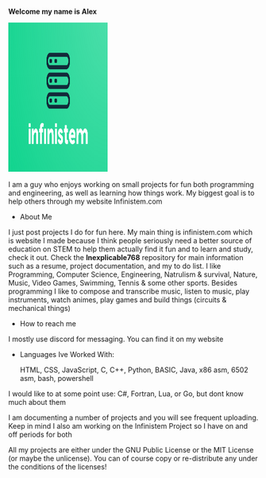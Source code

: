 **Welcome my name is Alex**

<img src="assets/favicon.png" width="200" height="300">


I am a guy who enjoys working on small projects for fun both programming and engineering, as well as learning how things work. My biggest goal is to help others through my website Infinistem.com

- About Me
  
I just post projects I do for fun here. My main thing is infinistem.com which is website I made because I think people seriously
need a better source of education on STEM to help them actually find it fun and to learn and study, check it out.
Check the **Inexplicable768** repository for main information such as a resume, project documentation, and my to do list. I like
Programming, Computer Science, Engineering, Natrulism & survival, Nature, Music, Video Games, Swimming, Tennis & some other sports. 
Besides programming I like to compose and transcribe music, listen to music, play instruments, watch animes, play games and build things
(circuits & mechanical things)
  
-  How to reach me
  
  I mostly use discord for messaging. You can find it on my website
  
 - Languages Ive Worked With:
   
   HTML, CSS, JavaScript, C, C++, Python, BASIC, Java, x86 asm, 6502 asm, bash, powershell

I would like to at some point use:  C#, Fortran, Lua, or Go, but dont know much about them

I am documenting a number of projects and you will see frequent uploading. Keep in mind I also am working on the Infinistem Project so I have on and off periods for both

All my projects are either under the GNU Public License or the MIT License (or maybe the unlicense). You can of course copy or re-distribute any under the conditions of the licenses! 


  
    
    
    

<!---
Infinistem/Infinistem is a ✨ special ✨ repository because its `README.md` (this file) appears on your GitHub profile.
You can click the Preview link to take a look at your changes.
--->
